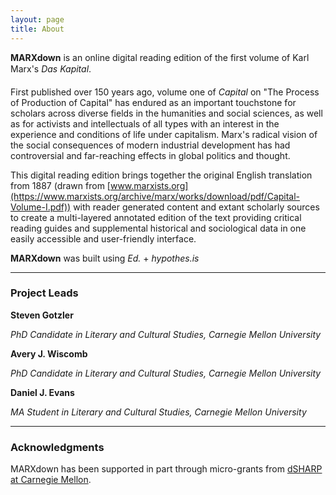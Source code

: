 ```yaml
---
layout: page
title: About
---
```


**MARXdown** is an online digital reading edition of the first volume of Karl Marx's *Das Kapital*.


First published over 150 years ago, volume one of *Capital* on "The Process of Production of Capital" has endured as an important touchstone for scholars across diverse fields in the humanities and social sciences, as well as for activists and intellectuals of all types with an interest in the experience and conditions of life under capitalism. Marx's radical vision of the social consequences of modern industrial development has had controversial and far-reaching effects in global politics and thought.


This digital reading edition brings together the original English translation from 1887 (drawn from [www.marxists.org](https://www.marxists.org/archive/marx/works/download/pdf/Capital-Volume-I.pdf)) with reader generated content and extant scholarly sources to create a multi-layered annotated edition of the text providing critical reading guides and supplemental historical and sociological data in one easily accessible and user-friendly interface.

**MARXdown** was built using *Ed.* + *hypothes.is*

* * *

### Project Leads

**Steven Gotzler**

*PhD Candidate in Literary and Cultural Studies, Carnegie Mellon University*

**Avery J. Wiscomb**

*PhD Candidate in Literary and Cultural Studies, Carnegie Mellon University*

**Daniel J. Evans**

*MA Student in Literary and Cultural Studies, Carnegie Mellon University*

* * *

### Acknowledgments

MARXdown has been supported in part through micro-grants from [dSHARP at Carnegie Mellon](http://dsharp.library.cmu.edu/).
